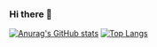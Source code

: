 ### Hi there 👋

[![Anurag's GitHub stats](https://github-readme-stats.vercel.app/api?username=runedemonic&show_icons=true&theme=midnight-purple)](https://github.com/runedemonic?tab=repositories) [![Top Langs](https://github-readme-stats.vercel.app/api/top-langs/?username=runedemonic&layout=compact)](https://github.com/runedemonic?tab=repositories)
<!--
**runedemonic/runedemonic** is a ✨ _special_ ✨ repository because its `README.md` (this file) appears on your GitHub profile.

Here are some ideas to get you started:

- 🔭 I’m currently working on ...
- 🌱 I’m currently learning ...
- 👯 I’m looking to collaborate on ...
- 🤔 I’m looking for help with ...
- 💬 Ask me about ...
- 📫 How to reach me: ...
- 😄 Pronouns: ...
- ⚡ Fun fact: ...
-->
